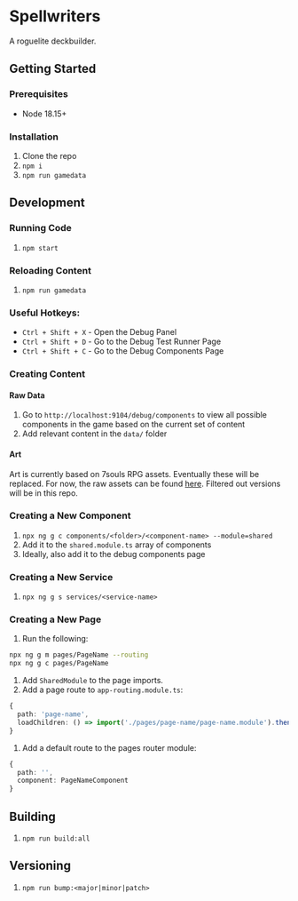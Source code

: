# Spellwriters

A roguelite deckbuilder.

## Getting Started

### Prerequisites

- Node 18.15+

### Installation

1. Clone the repo
1. `npm i`
1. `npm run gamedata`

## Development

### Running Code

1. `npm start`

### Reloading Content

1. `npm run gamedata`

### Useful Hotkeys:

- `Ctrl + Shift + X` - Open the Debug Panel
- `Ctrl + Shift + D` - Go to the Debug Test Runner Page
- `Ctrl + Shift + C` - Go to the Debug Components Page

### Creating Content

#### Raw Data

1. Go to `http://localhost:9104/debug/components` to view all possible components in the game based on the current set of content
2. Add relevant content in the `data/` folder

#### Art

Art is currently based on 7souls RPG assets. Eventually these will be replaced. For now, the raw assets can be found [here](https://github.com/CorrugatedGames/spellwriters-art). Filtered out versions will be in this repo.

### Creating a New Component

1. `npx ng g c components/<folder>/<component-name> --module=shared`
1. Add it to the `shared.module.ts` array of components
1. Ideally, also add it to the debug components page

### Creating a New Service

1. `npx ng g s services/<service-name>`

### Creating a New Page

1. Run the following:

```bash
npx ng g m pages/PageName --routing
npx ng g c pages/PageName
```

1. Add `SharedModule` to the page imports.
1. Add a page route to `app-routing.module.ts`:

```typescript
{
  path: 'page-name',
  loadChildren: () => import('./pages/page-name/page-name.module').then(m => m.PageNameModule)
}
```

1. Add a default route to the pages router module:

```typescript
{
  path: '',
  component: PageNameComponent
}
```

## Building

1. `npm run build:all`

## Versioning

1. `npm run bump:<major|minor|patch>`
